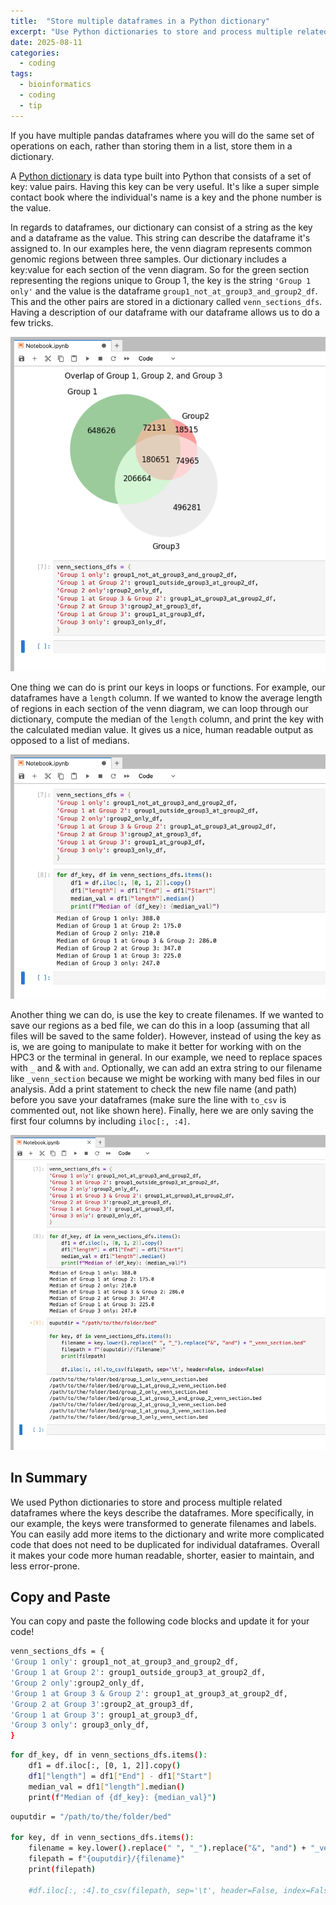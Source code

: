 ```yaml
---
title:  "Store multiple dataframes in a Python dictionary" 
excerpt: "Use Python dictionaries to store and process multiple related dataframes where the keys describe the dataframes and make your code more human readable, shorter, easier to maintain, and less error-prone."
date: 2025-08-11
categories:
  - coding
tags:
  - bioinformatics
  - coding
  - tip
---
```


If you have multiple pandas dataframes where you will do the same set of operations on each, rather than storing them in a list, store them in a dictionary. 

A [Python dictionary](https://docs.python.org/3/tutorial/datastructures.html#dictionaries) is data type built into Python that consists of a set of key: value pairs. Having this key can be very useful. It's like a super simple contact book where the individual's name is a key and the phone number is the value.

In regards to dataframes, our dictionary can consist of a string as the key and a dataframe as the value. This string can describe the dataframe it's assigned to. In our examples here, the venn diagram represents common genomic regions between three samples. Our dictionary includes a key:value for each section of the venn diagram. So for the green section representing the regions unique to Group 1, the key is the string `'Group 1 only'` and the value is the dataframe `group1_not_at_group3_and_group2_df`. This and the other pairs are stored in a dictionary called `venn_sections_dfs`. Having a description of our dataframe with our dataframe allows us to do a few tricks.

![venn diagram and a python dictionary of the venn section dfs](/assets/images/posts/2025-08-11-store-multiple-dfs-in-dictionary-1.png)

One thing we can do is print our keys in loops or functions. For example, our dataframes have a `length` column. If we wanted to know the average length of regions in each section of the venn diagram, we can loop through our dictionary, compute the median of the `length` column, and print the key with the calculated median value. It gives us a nice, human readable output as opposed to a list of medians.

![python dictionary of the venn section dfs and a loop using calculating the median and printing the key with it](/assets/images/posts/2025-08-11-store-multiple-dfs-in-dictionary-2.png)


Another thing we can do, is use the key to create filenames. If we wanted to save our regions as a bed file, we can do this in a loop (assuming that all files will be saved to the same folder). However, instead of using the key as is, we are going to manipulate to make it better for working with on the HPC3 or the terminal in general. In our example, we need to replace spaces with `_` and & with `and`. Optionally, we can add an extra string to our filename like `_venn_section` because we might be working with many bed files in our analysis. Add a print statement to check the new file name (and path) before you save your dataframes (make sure the line with `to_csv` is commented out, not like shown here). Finally, here we are only saving the first four columns by including `iloc[:, :4]`.


![venn diagram and a python dictionary of the venn section dfs](/assets/images/posts/2025-08-11-store-multiple-dfs-in-dictionary-3.png)

## In Summary

We used Python dictionaries to store and process multiple related dataframes where the keys describe the dataframes. More specifically, in our example, the keys were transformed to generate filenames and labels. You can easily add more items to the dictionary and write more complicated code that does not need to be duplicated for individual dataframes. Overall it makes your code more human readable, shorter, easier to maintain, and less error-prone.

## Copy and Paste

You can copy and paste the following code blocks and update it for your code!

```bash
venn_sections_dfs = {
'Group 1 only': group1_not_at_group3_and_group2_df,
'Group 1 at Group 2': group1_outside_group3_at_group2_df, 
'Group 2 only':group2_only_df,
'Group 1 at Group 3 & Group 2': group1_at_group3_at_group2_df, 
'Group 2 at Group 3':group2_at_group3_df, 
'Group 1 at Group 3': group1_at_group3_df,
'Group 3 only': group3_only_df, 
}
```

```bash
for df_key, df in venn_sections_dfs.items():
    df1 = df.iloc[:, [0, 1, 2]].copy()
    df1["length"] = df1["End"] - df1["Start"]
    median_val = df1["length"].median()
    print(f"Median of {df_key}: {median_val}")
```

```bash
ouputdir = "/path/to/the/folder/bed"

for key, df in venn_sections_dfs.items():
    filename = key.lower().replace(" ", "_").replace("&", "and") + "_venn_section.bed"
    filepath = f"{ouputdir}/{filename}"
    print(filepath)

    #df.iloc[:, :4].to_csv(filepath, sep='\t', header=False, index=False)
```
